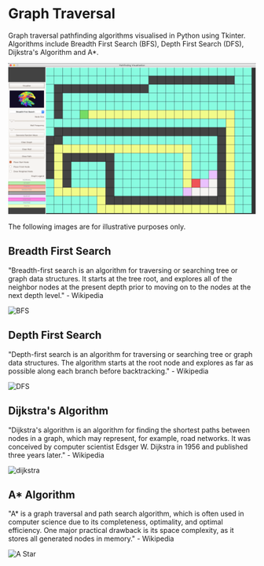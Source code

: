 # Graph Traversal

Graph traversal pathfinding algorithms visualised in Python using Tkinter. Algorithms include Breadth First Search (BFS), Depth First Search (DFS), Dijkstra's Algorithm and A*.

<img src="https://raw.githubusercontent.com/ad-1/GraphTraversal/master/images/gui.png" alt="gui" width="600" />

The following images are for illustrative purposes only.

## Breadth First Search

"Breadth-first search is an algorithm for traversing or searching tree or graph data structures. It starts at the tree root, and explores all of the neighbor nodes at the present depth prior to moving on to the nodes at the next depth level." - Wikipedia

<img src="https://he-s3.s3.amazonaws.com/media/uploads/fdec3c2.jpg" alt="BFS" width="380" />

## Depth First Search

"Depth-first search is an algorithm for traversing or searching tree or graph data structures. The algorithm starts at the root node and explores as far as possible along each branch before backtracking." - Wikipedia

<img src="https://he-s3.s3.amazonaws.com/media/uploads/9fa1119.jpg" alt="DFS" width="380" />

## Dijkstra's Algorithm

"Dijkstra's algorithm is an algorithm for finding the shortest paths between nodes in a graph, which may represent, for example, road networks. It was conceived by computer scientist Edsger W. Dijkstra in 1956 and published three years later." - Wikipedia

<img src="https://www.researchgate.net/profile/Mohammed_Al-Ebadi/publication/271518595/figure/fig1/AS:360670886416384@1463002048984/a-Network-topology-b-Steps-of-Dijkstra-algorithm.png" alt="dijkstra" width="350" />

## A* Algorithm

"A* is a graph traversal and path search algorithm, which is often used in computer science due to its completeness, optimality, and optimal efficiency. One major practical drawback is its space complexity, as it stores all generated nodes in memory." - Wikipedia

<img src="https://i.stack.imgur.com/XH6Li.png" alt="A Star" width="360" />

